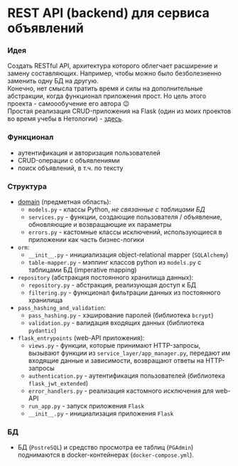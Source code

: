 # REST API (backend) для сервиса объявлений
### Идея
Создать RESTful API, архитектура которого облегчает расширение и замену составляющих. 
Например, чтобы можно было безболезненно заменить одну БД на другую.  
Конечно, нет смысла тратить время и силы на дополнительные абстракции, когда функционал 
приложения прост. Но цель этого проекта - самоообучение его автора :wink:  
Простая реализация CRUD-приложения на Flask (один из моих проектов во время учебы в Нетологии) - [здесь](https://github.com/Femarko/Flask_HW/tree/task_1).
### Функционал
  - аутентификация и авторизация пользователей
  - CRUD-операции с объявлениями
  - поиск объявлений, в т.ч. по тексту
### Структура
  - [domain](Flask_adv/app/domain) (предметная область):
    - ```models.py``` - классы Python, *не связанные с таблицами БД*
    - ```services.py``` - функции, создающие пользователя / объявление, обновляющие и возвращающие их параметры
    - ```errors.py``` - кастомные классы исключений, использующиеся в приложении как часть бизнес-логики
  - ```orm```:
    - ```__init__.py``` - инициализация object-relational mapper (```SQLAlchemy```)
    - ```table-mapper.py``` - мэппинг классов python из ```models.py``` с таблицами БД (imperative mapping)
  - ```repository``` (абстракция постоянного хранилища данных):
    - ```repository.py``` - абстракция, реализующая доступ к БД
    - ```filtering.py``` - функционал фильтрации данных из постоянного хранилища
  - ```pass_hashing_and_validation```:
    - ```pass_hashing.py``` - хэширование паролей (библиотека ```bcrypt```)
    - ```validation.py``` - валидация входящих данных (библиотека ```pydantic```)
  - ```flask_entrypoints``` (web-API приложения):
    - ```views.py``` - функции, которые принимают HTTP-запросы, вызывают функции из ```service_layer/app_manager.py```, передают им входящие данные и зависимости, возвращают ответы на HTTP-запросы
    - ```authentication.py``` - аутентификация пользователей (библиотека ```flask_jwt_extended```)
    - ```error_handlers.py``` - реализация кастомного исключения для web-API
    - ```run_app.py``` - запуск приложения ```Flask```
    - ```__init__.py``` - инициализация приложения ```Flask```
### БД
  - БД (```PostreSQL```) и средство просмотра ее таблиц (```PGAdmin```) поднимаются в docker-контейнерах (```docker-compose.yml```).


